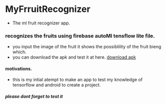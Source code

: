 # MyFrruitRecognizer
- The ml fruit recognizer app.
### recognizes the fruits using firebase autoMl tensflow lite file.
- you input the image of the fruit it shows the possiblility of the fruit bieng which.
- you can download the apk and test it at here.
[download apk](https://github.com/NacharamSuraj/MyFrruitRecognizer/blob/master/app-debug.apk)

#### motivations.
- this is my intial atempt to make an app to test my knowledge of tensorflow and android to create a project.
##### please dont forget to test it

